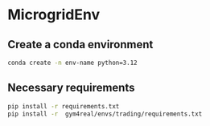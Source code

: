 # MicrogridEnv

## Create a conda environment

```bash
conda create -n env-name python=3.12
```

## Necessary requirements

```bash
pip install -r requirements.txt
pip install -r  gym4real/envs/trading/requirements.txt
```

